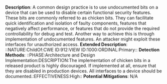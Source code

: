 **Description**: A common design practice is to use undocumented bits on a device that can be used to disable certain functional security features. These bits are commonly referred to as chicken bits. They can facilitate quick identification and isolation of faulty components, features that negatively affect performance, or features that do not provide the required controllability for debug and test. Another way to achieve this is through implementation of undocumented features. An attacker might exploit these interfaces for unauthorized access.
**Extended Description**: ::NATURE:ChildOf:CWE ID:912:VIEW ID:1000:ORDINAL:Primary::
**Detection Methods**: ::PHASE:Architecture and Design Implementation:DESCRIPTION:The implementation of chicken bits in a released product is highly discouraged. If implemented at all, ensure that they are disabled in production devices. All interfaces to a device should be documented.:EFFECTIVENESS:High::
**Potential Mitigations**: N/A